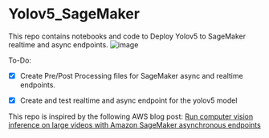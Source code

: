 # Yolov5_SageMaker
This repo contains notebooks and code to Deploy Yolov5 to SageMaker realtime and async endpoints.
![image](https://github.com/Abd-elr4hman/yolov5_SageMaker/assets/87248009/340b0839-271c-4dc2-ae3b-72e40cecad07)

To-Do:
* [x] Create Pre/Post Processing files for SageMaker async and realtime endpoints.
* [x] Create and test realtime and async endpoint for the yolov5 model



This repo is inspired by the following AWS blog post:
[Run computer vision inference on large videos with Amazon SageMaker asynchronous endpoints](https://aws.amazon.com/blogs/machine-learning/run-computer-vision-inference-on-large-videos-with-amazon-sagemaker-asynchronous-endpoints/)
